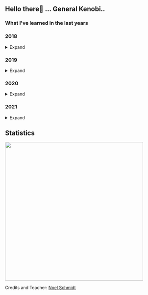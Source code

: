 ## Hello there👋 ... General Kenobi..




### What I've learned in the last years


<h3>2018</h3>
<details>
  <summary>Expand</summary>
  
  - Started scripting for Minecraft
  - Started teaching myself programming (Java)
  - Learned PC knowledge
  
</details>  

<h3>2019</h3>
<details>
  <summary>Expand</summary>
  
  - Started learning UI/UX design with HTML5 and CSS3
  - Learned a bit Javascript
  - Started learning C++ (A little bit)
  
</details>  

<h3>2020</h3>
<details>
  <summary>Expand</summary>
  
  - Continued learning Unity 3d/2d
  
</details>  

<h3>2021</h3>
<details>
  <summary>Expand</summary>
  
  - Learned SASS
  - Continued learning HTML5 and CSS3
  
</details>  

<h2>Statistics</h2>

<a href="https://github.com/elias-tlm">
  <img width="450em" src="https://github-readme-stats.vercel.app/api?username=elias-tlm&show_icons=true&theme=dark&include_all_commits=true&count_private=true"/>
</a>

Credits and Teacher: <a href="https://github.com/Noel-Schmidt">Noel Schmidt  















<!--
**Elias-TLM/elias-tlm** is a ✨ _special_ ✨ repository because its `README.md` (this file) appears on your GitHub profile.
